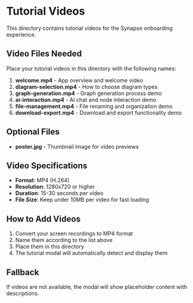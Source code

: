 # Tutorial Videos

This directory contains tutorial videos for the Synapse onboarding experience.

## Video Files Needed

Place your tutorial videos in this directory with the following names:

1. **welcome.mp4** - App overview and welcome video
2. **diagram-selection.mp4** - How to choose diagram types
3. **graph-generation.mp4** - Graph generation process demo
4. **ai-interaction.mp4** - AI chat and node interaction demo
5. **file-management.mp4** - File renaming and organization demo
6. **download-export.mp4** - Download and export functionality demo

## Optional Files

- **poster.jpg** - Thumbnail image for video previews

## Video Specifications

- **Format**: MP4 (H.264)
- **Resolution**: 1280x720 or higher
- **Duration**: 15-30 seconds per video
- **File Size**: Keep under 10MB per video for fast loading

## How to Add Videos

1. Convert your screen recordings to MP4 format
2. Name them according to the list above
3. Place them in this directory
4. The tutorial modal will automatically detect and display them

## Fallback

If videos are not available, the modal will show placeholder content with descriptions. 